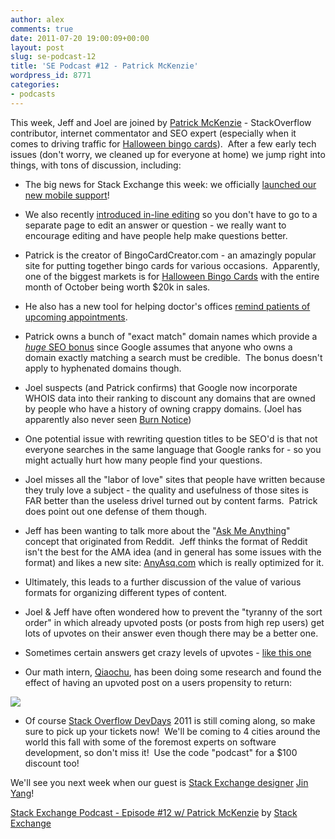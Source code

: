 ```yaml
---
author: alex
comments: true
date: 2011-07-20 19:00:09+00:00
layout: post
slug: se-podcast-12
title: 'SE Podcast #12 - Patrick McKenzie'
wordpress_id: 8771
categories:
- podcasts
---
```


This week, Jeff and Joel are joined by [Patrick McKenzie](http://www.kalzumeus.com/) - StackOverflow contributor, internet commentator and SEO expert (especially when it comes to driving traffic for [Halloween bingo cards](http://www.halloweenbingocards.net/)).  After a few early tech issues (don't worry, we cleaned up for everyone at home) we jump right into things, with tons of discussion, including:



	
  * The big news for Stack Exchange this week: we officially [launched our new mobile support](http://blog.stackoverflow.com/?p=8745)!

	
  * We also recently [introduced in-line editing](http://blog.stackoverflow.com/2011/07/faster-edits-with-inline-editing/) so you don't have to go to a separate page to edit an answer or question - we really want to encourage editing and have people help make questions better.

	
  * Patrick is the creator of BingoCardCreator.com - an amazingly popular site for putting together bingo cards for various occasions.  Apparently, one of the biggest markets is for [Halloween Bingo Cards](http://www.bingocardcreator.com) with the entire month of October being worth $20k in sales.

	
  * He also has a new tool for helping doctor's offices [remind patients of upcoming appointments](https://www.appointmentreminder.org/).

	
  * Patrick owns a bunch of "exact match" domain names which provide a [_huge_ SEO bonus](http://www.seoptimise.com/blog/2011/06/30-new-google-ranking-factors-you-may-over-or-underestimate.html) since Google assumes that anyone who owns a domain exactly matching a search must be credible.  The bonus doesn't apply to hyphenated domains though.

	
  * Joel suspects (and Patrick confirms) that Google now incorporate WHOIS data into their ranking to discount any domains that are owned by people who have a history of owning crappy domains. (Joel has apparently also never seen [Burn Notice](http://www.imdb.com/title/tt0810788/))

	
  * One potential issue with rewriting question titles to be SEO'd is that not everyone searches in the same language that Google ranks for - so you might actually hurt how many people find your questions.

	
  * Joel misses all the "labor of love" sites that people have written because they truly love a subject - the quality and usefulness of those sites is FAR better than the useless drivel turned out by content farms.  Patrick does point out one defense of them though.

	
  * Jeff has been wanting to talk more about the "[Ask Me Anything](http://www.reddit.com/help/faqs/iama)" concept that originated from Reddit.  Jeff thinks the format of Reddit isn't the best for the AMA idea (and in general has some issues with the format) and likes a new site: [AnyAsq.com](http://www.anyasq.com) which is really optimized for it.

	
  * Ultimately, this leads to a further discussion of the value of various formats for organizing different types of content.

	
  * Joel & Jeff have often wondered how to prevent the "tyranny of the sort order" in which already upvoted posts (or posts from high rep users) get lots of upvotes on their answer even though there may be a better one.

	
  * Sometimes certain answers get crazy levels of upvotes - [like this one](http://stackoverflow.com/questions/6441218/can-a-local-variables-memory-be-accessed-outside-its-scope/6445794#6445794)

	
  * Our math intern, [Qiaochu](http://math.stackexchange.com/users/232/qiaochu-yuan), has been doing some research and found the effect of having an upvoted post on a users propensity to return:




[![](http://blog.stackoverflow.com/wp-content/uploads/index.png)](http://blog.stackoverflow.com/wp-content/uploads/index.png)






	
  * Of course [Stack Overflow DevDays](http://devdays.stackoverflow.com) 2011 is still coming along, so make sure to pick up your tickets now!  We'll be coming to 4 cities around the world this fall with some of the foremost experts on software development, so don't miss it!  Use the code "podcast" for a $100 discount too!


We'll see you next week when our guest is [Stack Exchange designer](http://blog.stackoverflow.com/2010/07/our-designer-in-residence-jin-yang/) [Jin Yang](http://twitter.com/#!/jzy)!

[Stack Exchange Podcast - Episode #12 w/ Patrick McKenzie](http://soundcloud.com/stack-exchange/stack-exchange-podcast-12) by [Stack Exchange](http://soundcloud.com/stack-exchange)
